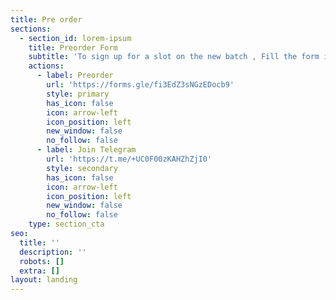 ```yaml
---
title: Pre order
sections:
  - section_id: lorem-ipsum
    title: Preorder Form
    subtitle: 'To sign up for a slot on the new batch , Fill the form in the Link Below .'
    actions:
      - label: Preorder
        url: 'https://forms.gle/fi3EdZ3sNGzEDocb9'
        style: primary
        has_icon: false
        icon: arrow-left
        icon_position: left
        new_window: false
        no_follow: false
      - label: Join Telegram
        url: 'https://t.me/+UC0F00zKAHZhZjI0'
        style: secondary
        has_icon: false
        icon: arrow-left
        icon_position: left
        new_window: false
        no_follow: false
    type: section_cta
seo:
  title: ''
  description: ''
  robots: []
  extra: []
layout: landing
---
```

